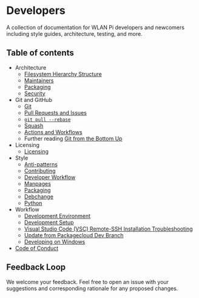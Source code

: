 # Developers

A collection of documentation for WLAN Pi developers and newcomers including style guides, architecture, testing, and more.

## Table of contents

* Architecture
  * [Filesystem Hierarchy Structure](architecture/FHS.md)
  * [Maintainers](architecture/MAINTAINERS.md)
  * [Packaging](architecture/PACKAGING.md)
  * [Security](architecture/SECURITY.md)
* Git and GitHub
  * [Git](git_and_github/git.md)
  * [Pull Requests and Issues](git_and_github/gh-pr-and-issues.md)
  * [`git pull --rebase`](git_and_github/pullrebase.md)
  * [Squash](git_and_github/squash.md)
  * [Actions and Workflows](git_and_github/workflows.md)
  * Further reading [Git from the Bottom Up](https://jwiegley.github.io/git-from-the-bottom-up/)
* Licensing
  * [Licensing](licensing/licensing.md)
* Style
  * [Anti-patterns](style/ANTIPATTERNS.md)
  * [Contributing](style/CONTRIBUTING.md)
  * [Developer Workflow](style/WORKFLOW.md)
  * [Manpages](style/MANPAGES.MD)
  * [Packaging](style/PACKAGING.md)
  * [Debchange](style/DCH.md)
  * [Python](style/PYTHON.md)
* Workflow
  * [Development Environment](workflow/ide.md)
  * [Development Setup](workflow/development-setup.md)
  * [Visual Studio Code (VSC) Remote-SSH Installation Troubleshooting](workflow/VSC_64bit_kernel_and_32bit_userland.md)
  * [Update from Packagecloud Dev Branch](workflow/update-from-dev.md)
  * [Developing on Windows](workflow/dev-on-windows.md)
* [Code of Conduct](CODE_OF_CONDUCT.md)

## Feedback Loop

We welcome your feedback. Feel free to open an issue with your suggestions and corresponding rationale for any proposed changes.
